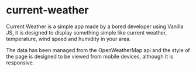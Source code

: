 # current-weather

Current Weather is a simple app made by a bored developer using Vanilla JS, it is designed to display something simple like current weather, temperature, wind speed and humidity in your area.

The data has been managed from the OpenWeatherMap api and the style of the page is designed to be viewed from mobile devices, although it is responsive.

